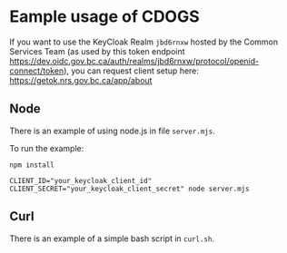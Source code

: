 # Eample usage of CDOGS

If you want to use the KeyCloak Realm `jbd6rnxw` hosted by the Common Services Team (as used by this token endpoint https://dev.oidc.gov.bc.ca/auth/realms/jbd6rnxw/protocol/openid-connect/token), you can request client setup here: https://getok.nrs.gov.bc.ca/app/about

## Node

There is an example of using node.js in file `server.mjs`.

To run the example:

```
npm install
```

```
CLIENT_ID="your_keycloak_client_id" CLIENT_SECRET="your_keycloak_client_secret" node server.mjs
```

## Curl

There is an example of a simple bash script in `curl.sh`.
